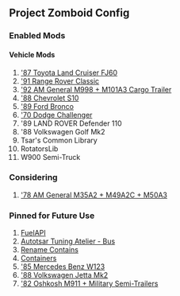 ## Project Zomboid Config 


### Enabled Mods 

#### Vehicle Mods 
1. ['87 Toyota Land Cruiser FJ60](https://steamcommunity.com/sharedfiles/filedetails/?id=2489148104)
2. ['91 Range Rover Classic](https://steamcommunity.com/sharedfiles/filedetails/?id=2409333430) 
3. ['92 AM General M998 + M101A3 Cargo Trailer](https://steamcommunity.com/sharedfiles/filedetails/?id=2642541073) 
4. ['88 Chevrolet S10](https://steamcommunity.com/sharedfiles/filedetails/?id=2886832936)
5. ['89 Ford Bronco](https://steamcommunity.com/sharedfiles/filedetails/?id=2886833398)
6. ['70 Dodge Challenger](https://steamcommunity.com/sharedfiles/filedetails/?id=2873290424)
7. '89 LAND ROVER Defender 110
8. '88 Volkswagen Golf Mk2
9. Tsar's Common Library 
10. RotatorsLib
11. W900 Semi-Truck 

### Considering 
1. ['78 AM General M35A2 + M49A2C + M50A3](https://steamcommunity.com/sharedfiles/filedetails/?id=2799152995) 


### Pinned for Future Use
1. [FuelAPI](https://steamcommunity.com/sharedfiles/filedetails/?id=2688538916)
2. [Autotsar Tuning Atelier - Bus](https://steamcommunity.com/sharedfiles/filedetails/?id=2592358528) 
3. [Rename Contains](https://steamcommunity.com/sharedfiles/filedetails/?id=2880687295)
4. [Containers](https://steamcommunity.com/sharedfiles/filedetails/?id=2625625421) 
5. ['85 Mercedes Benz W123](https://steamcommunity.com/sharedfiles/filedetails/?id=2469388752) 
6. ['88 Volkswagen Jetta Mk2](https://steamcommunity.com/sharedfiles/filedetails/?id=2522173579)
7. ['82 Oshkosh M911 + Military Semi-Trailers](https://steamcommunity.com/sharedfiles/filedetails/?id=2618213077)
